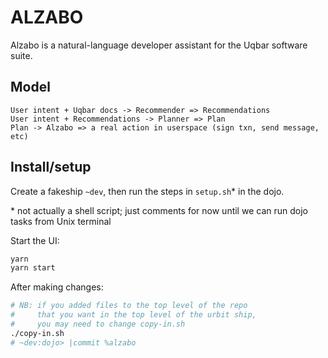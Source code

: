 # ALZABO

Alzabo is a natural-language developer assistant for the Uqbar software suite.

## Model
```
User intent + Uqbar docs -> Recommender => Recommendations
User intent + Recommendations -> Planner => Plan
Plan -> Alzabo => a real action in userspace (sign txn, send message, etc)
```

## Install/setup

Create a fakeship `~dev`, then run the steps in `setup.sh`\* in the dojo.

\* not actually a shell script; just comments for now until we can run dojo tasks from Unix terminal

Start the UI:

```sh
yarn
yarn start
```

After making changes:

```sh
# NB: if you added files to the top level of the repo 
#     that you want in the top level of the urbit ship, 
#     you may need to change copy-in.sh
./copy-in.sh 
# ~dev:dojo> |commit %alzabo
```
